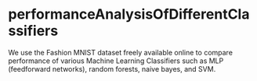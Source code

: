 # performanceAnalysisOfDifferentClassifiers
We use the Fashion MNIST dataset freely available online to compare performance of various Machine Learning Classifiers such as MLP (feedforward networks), random forests, naive bayes, and SVM.
